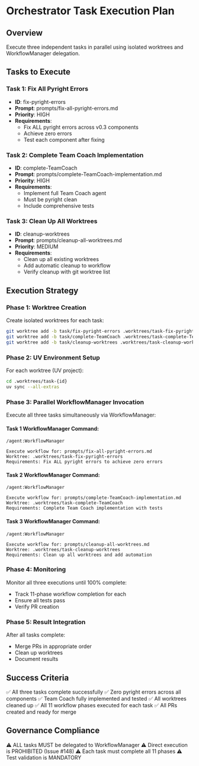 # Orchestrator Task Execution Plan

## Overview
Execute three independent tasks in parallel using isolated worktrees and WorkflowManager delegation.

## Tasks to Execute

### Task 1: Fix All Pyright Errors
- **ID**: fix-pyright-errors
- **Prompt**: prompts/fix-all-pyright-errors.md
- **Priority**: HIGH
- **Requirements**:
  - Fix ALL pyright errors across v0.3 components
  - Achieve zero errors
  - Test each component after fixing

### Task 2: Complete Team Coach Implementation
- **ID**: complete-TeamCoach
- **Prompt**: prompts/complete-TeamCoach-implementation.md
- **Priority**: HIGH
- **Requirements**:
  - Implement full Team Coach agent
  - Must be pyright clean
  - Include comprehensive tests

### Task 3: Clean Up All Worktrees
- **ID**: cleanup-worktrees
- **Prompt**: prompts/cleanup-all-worktrees.md
- **Priority**: MEDIUM
- **Requirements**:
  - Clean up all existing worktrees
  - Add automatic cleanup to workflow
  - Verify cleanup with git worktree list

## Execution Strategy

### Phase 1: Worktree Creation
Create isolated worktrees for each task:
```bash
git worktree add -b task/fix-pyright-errors .worktrees/task-fix-pyright-errors
git worktree add -b task/complete-TeamCoach .worktrees/task-complete-TeamCoach
git worktree add -b task/cleanup-worktrees .worktrees/task-cleanup-worktrees
```

### Phase 2: UV Environment Setup
For each worktree (UV project):
```bash
cd .worktrees/task-{id}
uv sync --all-extras
```

### Phase 3: Parallel WorkflowManager Invocation
Execute all three tasks simultaneously via WorkflowManager:

#### Task 1 WorkflowManager Command:
```
/agent:WorkflowManager

Execute workflow for: prompts/fix-all-pyright-errors.md
Worktree: .worktrees/task-fix-pyright-errors
Requirements: Fix ALL pyright errors to achieve zero errors
```

#### Task 2 WorkflowManager Command:
```
/agent:WorkflowManager

Execute workflow for: prompts/complete-TeamCoach-implementation.md
Worktree: .worktrees/task-complete-TeamCoach
Requirements: Complete Team Coach implementation with tests
```

#### Task 3 WorkflowManager Command:
```
/agent:WorkflowManager

Execute workflow for: prompts/cleanup-all-worktrees.md
Worktree: .worktrees/task-cleanup-worktrees
Requirements: Clean up all worktrees and add automation
```

### Phase 4: Monitoring
Monitor all three executions until 100% complete:
- Track 11-phase workflow completion for each
- Ensure all tests pass
- Verify PR creation

### Phase 5: Result Integration
After all tasks complete:
- Merge PRs in appropriate order
- Clean up worktrees
- Document results

## Success Criteria
✅ All three tasks complete successfully
✅ Zero pyright errors across all components
✅ Team Coach fully implemented and tested
✅ All worktrees cleaned up
✅ All 11 workflow phases executed for each task
✅ All PRs created and ready for merge

## Governance Compliance
⚠️ ALL tasks MUST be delegated to WorkflowManager
⚠️ Direct execution is PROHIBITED (Issue #148)
⚠️ Each task must complete all 11 phases
⚠️ Test validation is MANDATORY

